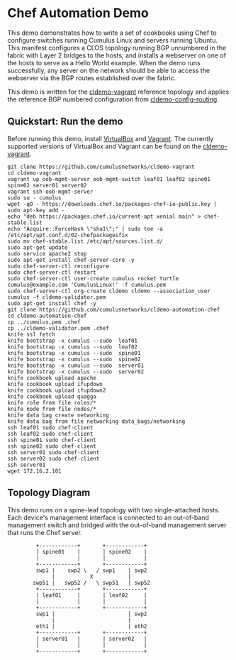 Chef Automation Demo
====================
This demo demonstrates how to write a set of cookbooks using Chef to configure switches running Cumulus Linux and servers running Ubuntu. This manifest configures a CLOS topology running BGP unnumbered in the fabric with Layer 2 bridges to the hosts, and installs a webserver on one of the hosts to serve as a Hello World example. When the demo runs successfully, any server on the network should be able to access the webserver via the BGP routes established over the fabric.

This demo is written for the [cldemo-vagrant](https://github.com/cumulusnetworks/cldemo-vagrant) reference topology and applies the reference BGP numbered configuration from [cldemo-config-routing](https://github.com/cumulusnetworks/cldemo-config-routing).


Quickstart: Run the demo
------------------------
Before running this demo, install [VirtualBox](https://www.virtualbox.org/wiki/Download_Old_Builds) and [Vagrant](https://releases.hashicorp.com/vagrant/). The currently supported versions of VirtualBox and Vagrant can be found on the [cldemo-vagrant](https://github.com/cumulusnetworks/cldemo-vagrant).

    git clone https://github.com/cumulusnetworks/cldemo-vagrant
    cd cldemo-vagrant
    vagrant up oob-mgmt-server oob-mgmt-switch leaf01 leaf02 spine01 spine02 server01 server02
    vagrant ssh oob-mgmt-server
    sudo su - cumulus
    wget -qO - https://downloads.chef.io/packages-chef-io-public.key | sudo apt-key add -
    echo "deb https://packages.chef.io/current-apt xenial main" > chef-stable.list
    echo "Acquire::ForceHash \"sha1\";" | sudo tee -a /etc/apt/apt.conf.d/02-chefpackagesfix
    sudo mv chef-stable.list /etc/apt/sources.list.d/
    sudo apt-get update
    sudo service apache2 stop
    sudo apt-get install chef-server-core -y
    sudo chef-server-ctl reconfigure
    sudo chef-server-ctl restart
    sudo chef-server-ctl user-create cumulus rocket turtle cumulus@example.com 'CumulusLinux!' -f cumulus.pem
    sudo chef-server-ctl org-create cldemo cldemo --association_user cumulus -f cldemo-validator.pem
    sudo apt-get install chef -y
    git clone https://github.com/cumulusnetworks/cldemo-automation-chef
    cd cldemo-automation-chef
    cp ../cumulus.pem .chef
    cp ../cldemo-validator.pem .chef
    knife ssl fetch
    knife bootstrap -x cumulus --sudo  leaf01
    knife bootstrap -x cumulus --sudo  leaf02
    knife bootstrap -x cumulus --sudo  spine01
    knife bootstrap -x cumulus --sudo  spine02
    knife bootstrap -x cumulus --sudo  server01
    knife bootstrap -x cumulus --sudo  server02
    knife cookbook upload apache
    knife cookbook upload ifupdown
    knife cookbook upload ifupdown2
    knife cookbook upload quagga
    knife role from file roles/*
    knife node from file nodes/*
    knife data bag create networking
    knife data bag from file networking data_bags/networking
    ssh leaf01 sudo chef-client
    ssh leaf02 sudo chef-client
    ssh spine01 sudo chef-client
    ssh spine02 sudo chef-client
    ssh server01 sudo chef-client
    ssh server02 sudo chef-client
    ssh server01
    wget 172.16.2.101

Topology Diagram
----------------
This demo runs on a spine-leaf topology with two single-attached hosts. Each device's management interface is connected to an out-of-band management switch and bridged with the out-of-band management server that runs the Chef server.

             +------------+       +------------+
             | spine01    |       | spine02    |
             |            |       |            |
             +------------+       +------------+
             swp1 |    swp2 \   / swp1    | swp2
                  |           X           |
            swp51 |   swp52 /   \ swp51   | swp52
             +------------+       +------------+
             | leaf01     |       | leaf02     |
             |            |       |            |
             +------------+       +------------+
             swp1 |                       | swp2
                  |                       |
             eth1 |                       | eth2
             +------------+       +------------+
             | server01   |       | server02   |
             |            |       |            |
             +------------+       +------------+

